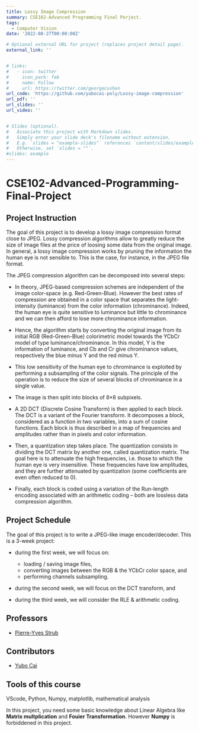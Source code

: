 ```yaml
---
title: Lossy Image Compression
summary: CSE102-Advanced Programming Final Porject.
tags:
  - Computer Vision
date: '2022-08-27T00:00:00Z'

# Optional external URL for project (replaces project detail page).
external_link: ''


# links:
#   - icon: twitter
#     icon_pack: fab
#     name: Follow
#     url: https://twitter.com/georgecushen
url_code: 'https://github.com/yubocai-poly/Lossy-image-compression'
url_pdf: ''
url_slides: ''
url_video: ''


# Slides (optional).
#   Associate this project with Markdown slides.
#   Simply enter your slide deck's filename without extension.
#   E.g. `slides = "example-slides"` references `content/slides/example-slides.md`.
#   Otherwise, set `slides = ""`.
#slides: example
---
```


# CSE102-Advanced-Programming-Final-Project

## Project Instruction
The goal of this project is to develop a lossy image compression format close to JPEG. Lossy compression algorithms allow to greatly reduce the size of image files at the price of loosing some data from the original image. In general, a lossy image compression works by pruning the information the human eye is not sensible to. This is the case, for instance, in the JPEG file format.

The JPEG compression algorithm can be decomposed into several steps:

- In theory, JPEG-based compression schemes are independent of the image color-space (e.g. Red-Green-Blue). However the best rates of compression are obtained in a color space that separates the light-intensity (luminance) from the color information (chrominance). Indeed, the human eye is quite sensitive to luminance but little to chrominance and we can then afford to lose more chrominance information.

- Hence, the algorithm starts by converting the original image from its initial RGB (Red-Green-Blue) colorimetric model towards the YCbCr model of type luminance/chrominance. In this model, Y is the information of luminance, and Cb and Cr give chrominance values, respectively the blue minus Y and the red minus Y.

- This low sensitivity of the human eye to chrominance is exploited by performing a subsampling of the color signals. The principle of the operation is to reduce the size of several blocks of chrominance in a single value.

- The image is then split into blocks of 8×8 subpixels.

- A 2D DCT (Discrete Cosine Transform) is then applied to each block. The DCT is a variant of the Fourier transform. It decomposes a block, considered as a function in two variables, into a sum of cosine functions. Each block is thus described in a map of frequencies and amplitudes rather than in pixels and color information.

- Then, a quantization step takes place. The quantization consists in dividing the DCT matrix by another one, called quantization matrix. The goal here is to attenuate the high frequencies, i.e. those to which the human eye is very insensitive. These frequencies have low amplitudes, and they are further attenuated by quantization (some coefficients are even often reduced to 0).

- Finally, each block is coded using a variation of the Run-length encoding associated with an arithmetic coding – both are lossless data compression algorithm.

## Project Schedule
The goal of this project is to write a JPEG-like image encoder/decoder. This is a 3-week project:

- during the first week, we will focus on:
    - loading / saving image files,
    - converting images between the RGB & the YCbCr color space, and
    - performing channels subsampling.

- during the second week, we will focus on the DCT transform, and

- during the third week, we will consider the RLE & arithmetic coding.


## Professors
- [Pierre-Yves Strub](http://www.strub.nu/)

## Contributors
- [Yubo Cai](https://github.com/yubocai-poly)

## Tools of this course
VScode, Python, Numpy, matplotlib, mathematical analysis

In this project, you need some basic knowledge about Linear Algebra like **Matrix multplication** and **Fouier Transformation**. However **Numpy** is forbiddened in this project.

